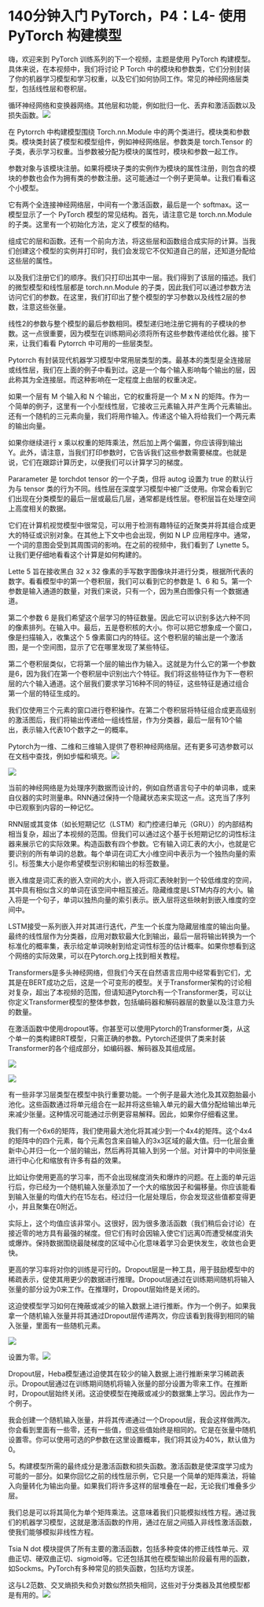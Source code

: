 # 140分钟入门 PyTorch，P4：L4- 使用 PyTorch 构建模型 

嗨，欢迎来到 PyTorch 训练系列的下一个视频，主题是使用 PyTorch 构建模型。具体来说，在本视频中，我们将讨论 P Torch 中的模块和参数类，它们分别封装了你的机器学习模型和学习权重，以及它们如何协同工作。常见的神经网络层类型，包括线性层和卷积层。

循环神经网络和变换器网络。其他层和功能，例如批归一化、丢弃和激活函数以及损失函数。![](img/7935fe219fa1194c20d621ebcc5e488b_1.png)

在 Pytorrch 中构建模型围绕 Torch.nn.Module 中的两个类进行。模块类和参数类。模块类封装了模型和模型组件，例如神经网络层。参数类是 torch.Tensor 的子类，表示学习权重。当参数被分配为模块的属性时，模块和参数一起工作。

参数对象与该模块注册。如果将模块子类的实例作为模块的属性注册，则包含的模块的参数也会作为拥有类的参数注册。这可能通过一个例子更简单。让我们看看这个小模型。

它有两个全连接神经网络层，中间有一个激活函数，最后是一个 softmax。这一模型显示了一个 PyTorch 模型的常见结构。首先，请注意它是 torch.nn.Module 的子类。这里有一个初始化方法，定义了模型的结构。

组成它的层和函数。还有一个前向方法，将这些层和函数组合成实际的计算。当我们创建这个模型的实例并打印时，我们会发现它不仅知道自己的层，还知道分配给这些层的属性。

以及我们注册它们的顺序。我们只打印出其中一层。我们得到了该层的描述。我们的微型模型和线性层都是 torch.nn.Module 的子类，因此我们可以通过参数方法访问它们的参数。在这里，我们打印出了整个模型的学习参数以及线性2层的参数，注意这些张量。

线性2的参数与整个模型的最后参数相同。模型递归地注册它拥有的子模块的参数。这一点很重要，因为模型在训练期间必须将所有这些参数传递给优化器。接下来，让我们看看 Pytorrch 中可用的一些层类型。

Pytorrch 有封装现代机器学习模型中常用层类型的类。最基本的类型是全连接层或线性层，我们在上面的例子中看到过。这是一个每个输入影响每个输出的层，因此称其为全连接层。而这种影响在一定程度上由层的权重决定。

如果一个层有 M 个输入和 N 个输出，它的权重将是一个 M x N 的矩阵。作为一个简单的例子，这里有一个小型线性层，它接收三元素输入并产生两个元素输出。还有一个随机的三元素向量，我们将用作输入。传递这个输入将给我们一个两元素的输出向量。

如果你继续进行 x 乘以权重的矩阵乘法，然后加上两个偏置，你应该得到输出 Y。此外，请注意，当我们打印参数时，它告诉我们这些参数需要梯度。也就是说，它们在跟踪计算历史，以便我们可以计算学习的梯度。

Pararameter 是 torchdot tensor 的一个子类，但将 autog 设置为 true 的默认行为与 tensor 类的行为不同。线性层在深度学习模型中被广泛使用。你常会看到它们出现在分类模型的最后一层或最后几层，通常都是线性层。卷积层旨在处理空间上高度相关的数据。

它们在计算机视觉模型中很常见，可以用于检测有趣特征的近聚类并将其组合成更大的特征或识别对象。在其他上下文中也会出现，例如 N LP 应用程序中。通常，一个词的意图会受到其周围词的影响。在之前的视频中，我们看到了 Lynette 5。让我们更仔细地看看这个计算是如何构建的。

Lette 5 旨在接收黑白 32 x 32 像素的手写数字图像块并进行分类，根据所代表的数字。看看模型中的第一个卷积层，我们可以看到它的参数是 1、6 和 5。第一个参数是输入通道的数量，对我们来说，只有一个，因为黑白图像只有一个数据通道。

第二个参数 6 是我们希望这个层学习的特征数量。因此它可以识别多达六种不同的像素排列。在输入中。最后，五是卷积核的大小。你可以把它想象成一个窗口，像是扫描输入，收集这个 5 像素窗口内的特征。这个卷积层的输出是一个激活图，是一个空间图，显示了它在哪里发现了某些特征。

第二个卷积层类似，它将第一个层的输出作为输入。这就是为什么它的第一个参数是6，因为我们在第一个卷积层中识别出六个特征。我们将这些特征作为下一卷积层的六个输入通道。这个层我们要求学习16种不同的特征，这些特征是通过组合第一个层的特征生成的。

我们仅使用三个元素的窗口进行卷积操作。在第二个卷积层将特征组合成更高级别的激活图后，我们将输出传递给一组线性层，作为分类器，最后一层有10个输出，表示输入代表10个数字之一的概率。

Pytorch为一维、二维和三维输入提供了卷积神经网络层。还有更多可选参数可以在文档中查找，例如步幅和填充。![](img/7935fe219fa1194c20d621ebcc5e488b_3.png)

![](img/7935fe219fa1194c20d621ebcc5e488b_4.png)

当前的神经网络是为处理序列数据而设计的，例如自然语言句子中的单词串，或来自仪器的实时测量串。RNN通过保持一个隐藏状态来实现这一点。这充当了序列中已观察到内容的一种记忆。

RNN层或其变体（如长短期记忆（LSTM）和门控递归单元（GRU））的内部结构相当复杂，超出了本视频的范围。但我们可以通过这个基于长短期记忆的词性标注器来展示它的实际效果。构造函数有四个参数。它有输入词汇表的大小，也就是它要识别的所有单词的总数。每个单词在词汇大小维空间中表示为一个独热向量的索引。标签集大小是你希望模型识别和输出的标签数量。

嵌入维度是词汇表的嵌入空间的大小，嵌入将词汇表映射到一个较低维度的空间，其中具有相似含义的单词在该空间中相互接近。隐藏维度是LSTM内存的大小。输入将是一个句子，单词以独热向量的索引表示。嵌入层将这些映射到嵌入维度的空间中。

LSTM接受一系列嵌入并对其进行迭代，产生一个长度为隐藏层维度的输出向量。最终的线性层作为分类器，应用对数软最大化到输出，最后一层将输出转换为一个标准化的概率集，表示给定单词映射到给定词性标签的估计概率。如果你想看到这个网络的实际效果，可以在Pytorch.org上找到相关教程。

Transformers是多头神经网络，但我们今天在自然语言应用中经常看到它们，尤其是在BERT成功之后，这是一个可变形的模型。关于Transformer架构的讨论相对复杂，超出了本视频的范围，但请知道Pytorch有一个Transformer类，可以让你定义Transformer模型的整体参数，包括编码器和解码器层的数量以及注意力头的数量。

在激活函数中使用dropout等。你甚至可以使用Pytorch的Transformer类，从这个单一的类构建BRT模型，只需正确的参数。Pytorch还提供了类来封装Transformer的各个组成部分，如编码器、解码器及其组成层。

![](img/7935fe219fa1194c20d621ebcc5e488b_6.png)

![](img/7935fe219fa1194c20d621ebcc5e488b_7.png)

有一些非学习层类型在模型中执行重要功能。一个例子是最大池化及其双胞胎最小池化。这些函数通过将单元组合在一起并将这些输入单元的最大值分配给输出单元来减少张量。这种情况可能通过示例更容易解释。因此，如果你仔细看这里。

我们有一个6x6的矩阵，我们使用最大池化将其减少到一个4x4的矩阵。这个4x4的矩阵中的四个元素，每个元素包含来自输入的3x3区域的最大值。归一化层会重新中心并归一化一个层的输出，然后再将其输入到另一个层。对计算中的中间张量进行中心化和缩放有许多有益的效果。

比如让你使用更高的学习率，而不会出现梯度消失和爆炸的问题。在上面的单元运行后，你已经为一个随机输入张量添加了一个大的缩放因子和偏移量。你应该能看到输入张量的均值大约在15左右。经过归一化层处理后，你会发现这些值都变得更小，并且聚集在0附近。

实际上，这个均值应该非常小。这很好，因为很多激活函数（我们稍后会讨论）在接近零的地方具有最强的梯度。但它们有时会因输入使它们远离0而遭受梯度消失或爆炸。保持数据围绕最陡梯度的区域中心化意味着学习会更快发生，收敛也会更快。

更高的学习率将对你的训练是可行的。Dropout层是一种工具，用于鼓励模型中的稀疏表示，促使其用更少的数据进行推理。Dropout层通过在训练期间随机将输入张量的部分设为0来工作。在推理时，Dropout层始终是关闭的。

这迫使模型学习如何在掩蔽或减少的输入数据上进行推断。作为一个例子。如果我拿一个随机输入张量并将其通过Dropout层传递两次，你应该看到我得到相同的输入张量，里面有一些随机元素。

![](img/7935fe219fa1194c20d621ebcc5e488b_9.png)

设置为零。![](img/7935fe219fa1194c20d621ebcc5e488b_11.png)

Dropout层，Heba模型通过迫使其在较少的输入数据上进行推断来学习稀疏表示。Dropout层通过在训练期间随机将输入张量的部分设置为零来工作。在推断时，Dropout层始终关闭。这迫使模型在掩蔽或减少的数据集上学习。因此作为一个例子。

我会创建一个随机输入张量，并将其传递通过一个Dropout层，我会这样做两次。你会看到里面有一些零，还有一些值，但这些值始终是相同的。它是在张量中随机设置零。你可以使用可选的P参数在这里设置概率，我们将其设为40%，默认值为0。

5。构建模型所需的最终成分是激活函数和损失函数。激活函数是使深度学习成为可能的一部分。如果你回忆之前的线性层示例，它只是一个简单的矩阵乘法，将输入向量转化为输出向量。如果我们将许多这样的层堆叠在一起，无论我们堆叠多少层。

我们总是可以将其简化为单个矩阵乘法。这意味着我们只能模拟线性方程。通过我们的机器学习模型，这就是激活函数的作用，通过在层之间插入非线性激活函数，使我们能够模拟非线性方程。

Tsia N dot 模块提供了所有主要的激活函数，包括多种变体的修正线性单元、双曲正切、硬双曲正切、sigmoid等。它还包括其他在模型输出阶段最有用的函数，如Sockms。PyTorch有多种常见的损失函数，包括均方误差。

这与L2范数、交叉熵损失和负对数似然损失相同，这些对于分类器及其他模型都是有用的。![](img/7935fe219fa1194c20d621ebcc5e488b_13.png)

